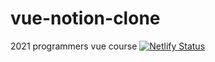 # vue-notion-clone
2021 programmers vue course
[![Netlify Status](https://api.netlify.com/api/v1/badges/2aa4dcbf-c55b-4784-9ce6-61a4ea14c320/deploy-status)](https://app.netlify.com/sites/gallant-yonath-5d617c/deploys)
